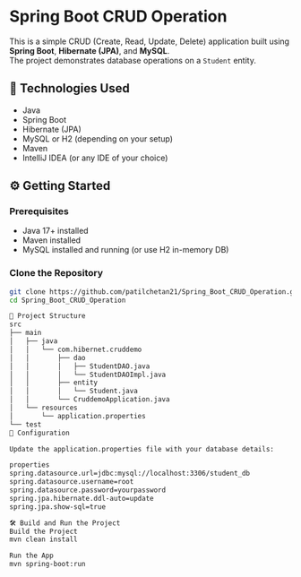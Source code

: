 # Spring Boot CRUD Operation

This is a simple CRUD (Create, Read, Update, Delete) application built using **Spring Boot**, **Hibernate (JPA)**, and **MySQL**.  
The project demonstrates database operations on a `Student` entity.

## 🚀 Technologies Used

- Java
- Spring Boot
- Hibernate (JPA)
- MySQL or H2 (depending on your setup)
- Maven
- IntelliJ IDEA (or any IDE of your choice)

## ⚙️ Getting Started

### Prerequisites

- Java 17+ installed
- Maven installed
- MySQL installed and running (or use H2 in-memory DB)

### Clone the Repository

```bash
git clone https://github.com/patilchetan21/Spring_Boot_CRUD_Operation.git
cd Spring_Boot_CRUD_Operation

📁 Project Structure
src
├── main
│   ├── java
│   │   └── com.hibernet.cruddemo
│   │       ├── dao
│   │       │   ├── StudentDAO.java
│   │       │   └── StudentDAOImpl.java
│   │       ├── entity
│   │       │   └── Student.java
│   │       └── CruddemoApplication.java
│   └── resources
│       └── application.properties
└── test
🔧 Configuration

Update the application.properties file with your database details:

properties
spring.datasource.url=jdbc:mysql://localhost:3306/student_db
spring.datasource.username=root
spring.datasource.password=yourpassword
spring.jpa.hibernate.ddl-auto=update
spring.jpa.show-sql=true

🛠️ Build and Run the Project
Build the Project
mvn clean install

Run the App
mvn spring-boot:run
